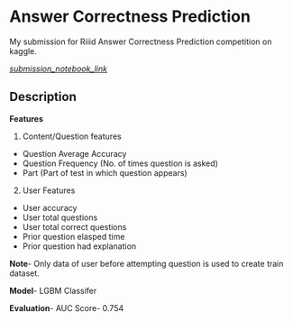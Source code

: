 # Answer Correctness Prediction
My submission for Riiid Answer Correctness Prediction competition on kaggle.

[*submission_notebook_link*](https://www.kaggle.com/vishwamthakore/loop-features?scriptVersionId=52676531)

## Description
**Features**
1. Content/Question features
- Question Average Accuracy
- Question Frequency (No. of times question is asked)
- Part (Part of test in which question appears)

2. User Features
- User accuracy 
- User total questions
- User total correct questions
- Prior question elasped time
- Prior question had explanation

**Note**- Only data of user before attempting question is used to create train dataset.

**Model**- LGBM Classifer

**Evaluation**- AUC Score- 0.754
